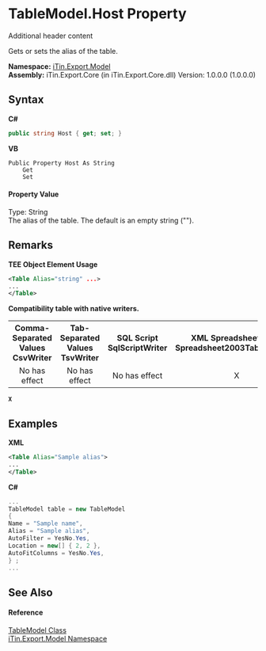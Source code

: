 # TableModel.Host Property 
Additional header content 

Gets or sets the alias of the table.

**Namespace:**&nbsp;<a href="N_iTin_Export_Model">iTin.Export.Model</a><br />**Assembly:**&nbsp;iTin.Export.Core (in iTin.Export.Core.dll) Version: 1.0.0.0 (1.0.0.0)

## Syntax

**C#**<br />
``` C#
public string Host { get; set; }
```

**VB**<br />
``` VB
Public Property Host As String
	Get
	Set
```


#### Property Value
Type: String<br />The alias of the table. The default is an empty string ("").

## Remarks

**TEE Object Element Usage**<br />
``` XML
<Table Alias="string" ...>
...
</Table>
```


<strong>Compatibility table with native writers.</strong><table><tr><th>Comma-Separated Values<br />CsvWriter</th><th>Tab-Separated Values<br />TsvWriter</th><th>SQL Script<br />SqlScriptWriter</th><th>XML Spreadsheet 2003<br />Spreadsheet2003TabularWriter</th></tr><tr><td align="center">No has effect</td><td align="center">No has effect</td><td align="center">No has effect</td><td align="center">X</td></tr></table><strong>`X`</strong>


## Examples

**XML**<br />
``` XML
<Table Alias="Sample alias">
...
</Table>
```

**C#**<br />
``` C#
...
TableModel table = new TableModel
{
Name = "Sample name",
Alias = "Sample alias",
AutoFilter = YesNo.Yes,
Location = new[] { 2, 2 },
AutoFitColumns = YesNo.Yes,
} ;
...
```


## See Also


#### Reference
<a href="T_iTin_Export_Model_TableModel">TableModel Class</a><br /><a href="N_iTin_Export_Model">iTin.Export.Model Namespace</a><br />